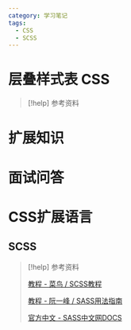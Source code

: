 ```yaml
---
category: 学习笔记
tags:
  - CSS
  - SCSS
---
```


# 层叠样式表 CSS

> [!help] 参考资料

# 扩展知识

# 面试问答

# CSS扩展语言

## SCSS

> [!help] 参考资料
> 
> [教程 - 菜鸟 / SCSS教程](https://www.runoob.com/sass/sass-tutorial.html)
>
> [教程 - 阮一峰 / SASS用法指南](https://ruanyifeng.com/blog/2012/06/sass.html)
>
> [官方中文 - SASS中文网DOCS](https://www.sass.hk/docs/)